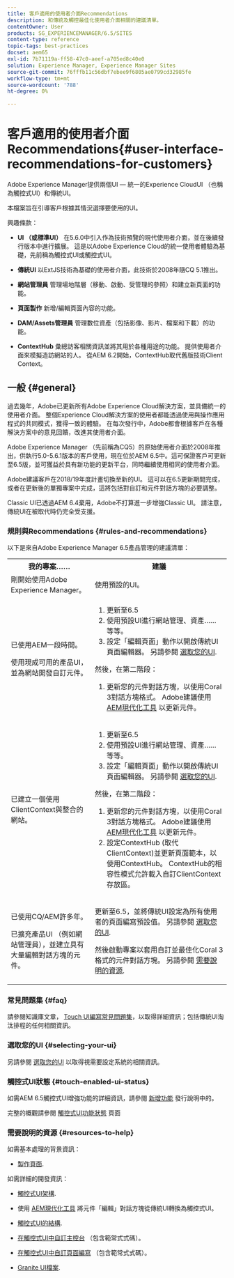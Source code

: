 ```yaml
---
title: 客戶適用的使用者介面Recommendations
description: 和傳統及觸控最佳化使用者介面相關的建議清單。
contentOwner: User
products: SG_EXPERIENCEMANAGER/6.5/SITES
content-type: reference
topic-tags: best-practices
docset: aem65
exl-id: 7b71119a-ff58-47c0-aeef-a705ed8c40e0
solution: Experience Manager, Experience Manager Sites
source-git-commit: 76fffb11c56dbf7ebee9f6805ae0799cd32985fe
workflow-type: tm+mt
source-wordcount: '788'
ht-degree: 0%

---
```


# 客戶適用的使用者介面Recommendations{#user-interface-recommendations-for-customers}

Adobe Experience Manager提供兩個UI — 統一的Experience CloudUI （也稱為觸控式UI）和傳統UI。

本檔案旨在引導客戶根據其情況選擇要使用的UI。

興趣條款：

* **UI （或標準UI）**
在5.6.0中引入作為技術預覽的現代使用者介面，並在後續發行版本中進行擴展。 這是以Adobe Experience Cloud的統一使用者體驗為基礎，先前稱為觸控式UI或觸控式UI。

* **傳統UI**
以ExtJS技術為基礎的使用者介面，此技術於2008年隨CQ 5.1推出。

* **網站管理員**
管理場地階層（移動、啟動、受管理的參照）和建立新頁面的功能。

* **頁面製作**
新增/編輯頁面內容的功能。

* **DAM/Assets管理員**
管理數位資產（包括影像、影片、檔案和下載）的功能。

* **ContextHub**
彙總訪客相關資訊並將其用於各種用途的功能。 提供使用者介面來模擬造訪網站的人。 從AEM 6.2開始，ContextHub取代舊版技術Client Context。

## 一般 {#general}

過去幾年，Adobe已更新所有Adobe Experience Cloud解決方案，並具備統一的使用者介面。 整個Experience Cloud解決方案的使用者都能透過使用與操作應用程式的共同模式，獲得一致的體驗。 在每次發行中，Adobe都會根據客戶在各種解決方案中的意見回饋，改進其使用者介面。

Adobe Experience Manager （先前稱為CQ5）的原始使用者介面於2008年推出，供執行5.0-5.6.1版本的客戶使用，現在位於AEM 6.5中。這可保證客戶可更新至6.5版，並可獲益於具有新功能的更新平台，同時繼續使用相同的使用者介面。

Adobe建議客戶在2018/19年度計畫切換至新的UI。 這可以在6.5更新期間完成，或者在更新後的單獨專案中完成，這將包括對自訂和元件對話方塊的必要調整。

Classic UI已透過AEM 6.4棄用，Adobe不打算進一步增強Classic UI。 請注意，傳統UI在被取代時仍完全受支援。

### 規則與Recommendations {#rules-and-recommendations}

以下是來自Adobe Experience Manager 6.5產品管理的建議清單：

<table>
 <tbody>
  <tr>
   <th>我的專案……</th>
   <th>建議</th>
  </tr>
  <tr>
   <td>剛開始使用Adobe Experience Manager。</td>
   <td>使用預設的UI。</td>
  </tr>
  <tr>
   <td><p>已使用AEM一段時間。</p> <p>使用現成可用的產品UI，並為網站開發自訂元件。<br /> </p> </td>
   <td>
    <ol>
     <li>更新至6.5</li>
     <li>使用預設UI進行網站管理、資產…… 等等。<br /> </li>
     <li>設定「編輯頁面」動作以開啟傳統UI頁面編輯器。 另請參閱 <a href="#selecting-your-ui">選取您的UI</a>.</li>
    </ol> <p>然後，在第二階段：</p>
    <ol>
     <li>更新您的元件對話方塊，以使用Coral 3對話方塊格式。 Adobe建議使用 <a href="/help/sites-developing/modernization-tools.md">AEM現代化工具</a> 以更新元件。</li>
    </ol> </td>
  </tr>
  <tr>
   <td>已建立一個使用ClientContext與整合的網站。<br /> </td>
   <td>
    <ol>
     <li>更新至6.5</li>
     <li>使用預設UI進行網站管理、資產…… 等等。</li>
     <li>設定「編輯頁面」動作以開啟傳統UI頁面編輯器。 另請參閱 <a href="#selecting-your-ui">選取您的UI</a>.</li>
    </ol> <p>然後，在第二階段：</p>
    <ol>
     <li>更新您的元件對話方塊，以使用Coral 3對話方塊格式。 Adobe建議使用 <a href="/help/sites-developing/modernization-tools.md">AEM現代化工具</a> 以更新元件。</li>
     <li>設定ContextHub (取代ClientContext)並更新頁面範本，以使用ContextHub。 ContextHub的相容性模式允許載入自訂ClientContext存放區。</li>
    </ol> </td>
  </tr>
  <tr>
   <td><p>已使用CQ/AEM許多年。</p> <p>已擴充產品UI （例如網站管理員），並建立具有大量編輯對話方塊的元件。</p> </td>
   <td><p>更新至6.5，並將傳統UI設定為所有使用者的頁面編寫預設值。 另請參閱 <a href="#selecting-your-ui">選取您的UI</a>.</p> <p>然後啟動專案以套用自訂並最佳化Coral 3格式的元件對話方塊。 另請參閱 <a href="#resources-to-help">需要說明的資源</a>.<br /> </p> </td>
  </tr>
 </tbody>
</table>

### 常見問題集 {#faq}

請參閱知識庫文章， [Touch UI編寫常見問題集](https://helpx.adobe.com/experience-manager/kb/index/touchui_faq.html)，以取得詳細資訊；包括傳統UI淘汰排程的任何相關資訊。

### 選取您的UI {#selecting-your-ui}

另請參閱 [選取您的UI](/help/sites-authoring/select-ui.md) 以取得視需要設定系統的相關資訊。

### 觸控式UI狀態 {#touch-enabled-ui-status}

如需AEM 6.5觸控式UI增強功能的詳細資訊，請參閱 [新增功能](/help/release-notes/release-notes.md#what-s-new) 發行說明中的。

完整的概觀請參閱 [觸控式UI功能狀態](/help/release-notes/touch-ui-features-status.md) 頁面

### 需要說明的資源 {#resources-to-help}

如需基本處理的背景資訊：

* [製作頁面](/help/sites-authoring/page-authoring.md).

如需詳細的開發資訊：

* [觸控式UI架構](/help/sites-developing/touch-ui-concepts.md).
* 使用 [AEM現代化工具](/help/sites-developing/modernization-tools.md) 將元件「編輯」對話方塊從傳統UI轉換為觸控式UI。

* [觸控式UI的結構](/help/sites-developing/touch-ui-structure.md).

* [在觸控式UI中自訂主控台](/help/sites-developing/customizing-consoles-touch.md) （包含範常式式碼）。

* [在觸控式UI中自訂頁面編寫](/help/sites-developing/customizing-page-authoring-touch.md) （包含範常式式碼）。

* [Granite UI檔案](https://helpx.adobe.com/experience-manager/6-5/sites/developing/using/reference-materials/granite-ui/api/index.html).
